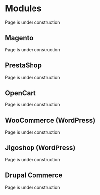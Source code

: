 # Modules

Page is under construction

## Magento

Page is under construction

## PrestaShop

Page is under construction

## OpenCart

Page is under construction

## WooCommerce (WordPress)  

Page is under construction

## Jigoshop (WordPress)

Page is under construction

## Drupal Commerce

Page is under construction


